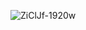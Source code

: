 ![ZiClJf-1920w](https://user-images.githubusercontent.com/69991414/129817878-ae8c983c-45a9-4eab-b008-d2e2032979b1.jpg)
